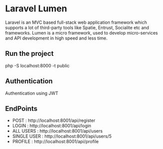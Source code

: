 # Laravel Lumen 
Laravel is an MVC based full-stack web application framework which supports a lot of third-party tools like Spatie, Entrust, Socialite etc and frameworks. Lumen is a micro framework, used to develop micro-services and API development in high speed and less time.

## Run the project
php -S localhost:8000 -t public

## Authentication
Authentication using JWT

## EndPoints
- POST        : http://localhost:8001/api/register
- LOGIN       : http://localhost:8001/api/login
- ALL USERS   : http://localhost:8001/api/users
- SINGLE USER : http://localhost:8001/api/users/5
- PROFILE     : http://localhost:8001/api/profile


